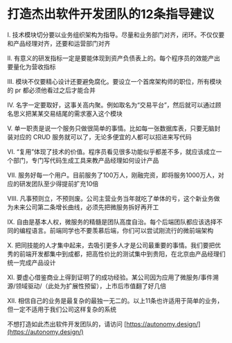 # 打造杰出软件开发团队的12条指导建议

I. 技术模块切分要以业务组织架构为指导。尽量和业务部门对齐，闭环。不仅仅要和产品经理对齐，还要和运营部门对齐

II. 有意义的研发指标一定是要能体现到资产负债表上的。每个程序员的效能产出要量化为营收指标

III. 模块不仅要精心设计还要避免腐化。要设立一个首席架构师的职位，所有模块的 pr 都必须他看过之后才能合并

IV. 名字一定要取好，这事关高内聚。例如取名为“交易平台”，然后就可以通过顾名思义把某某交易结尾的需求塞入这个模块

V. 单一职责是说一个服务只做很简单的事情。比如每一张数据库表，只要无脑封装对应的 CRUD 服务就可以了，无论多便宜的人都可以招进来写代码

VI. “复用”体现了技术的价值。程序员看见很多功能似乎都差不多，就应该成立一个部门，专门写代码生成工具来教产品经理如何设计产品

VII. 服务好每一个用户。目前服务了100万人，刚融完资，即将服务1000万人，对应的研发团队至少得提前扩充10倍

VIII. 凡事预则立，不预则废。公司主营业务当年就吃了单体的亏，这个新业务做为未来公司第二条增长曲线，必须先把微服务拆好再开工

IX. 自由是基本人权，微服务的精髓是团队高度自治。每个后端团队都应该选择不同的编程语言。前端同学也不要羡慕后端，你们可以尝试刚流行的微前端架构

X. 把同技能的人才集中起来，去吸引更多人才是公司最重要的事情。我们要把优秀的前端开发都集中到成都，把高性价比的测试集中到贵阳，在北京由产品经理们统一完成产品设计

XI. 要虚心借鉴商业上得到证明了的成功经验。某公司因为应用了微服务/事件溯源/领域驱动/（此处为扩展性预留），上市后市值翻了好几倍

XII. 相信自己的业务是最复杂的最独一无二的。以上11条也许适用于简单的业务，但一定不适用于我们公司这样复杂的系统

不想打造如此杰出软件开发团队的，请访问 [https://autonomy.design/](https://autonomy.design/)



